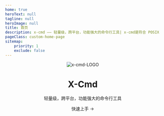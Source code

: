 ```yaml
---
home: true
heroText: null
tagline: null
heroImage: null
title: 首页
description: x-cmd —— 轻量级，跨平台，功能强大的命令行工具| x-cmd是符合 POSIX Shell标准 编写的命令行工具，支持脚本云存储 hub，脚本云托管，一句开启终端命令行主题，和命令行补全等
pageClass: custom-home-page
sitemap:
    priority: 1
    exclude: false
---
```

<header class="hero">
    <img src="/images/logo.png" alt="x-cmd-LOGO" class="medium-zoom-image">
    <div class="page-description">
        <h1 id="main-title">X-Cmd</h1>
        <p class="description">轻量级，跨平台，功能强大的命令行工具</p>
        <RouterLink class="nav-link action-button primary" to="/guide/">快速上手 →</RouterLink>
    </div>
</header>
<HomePage />